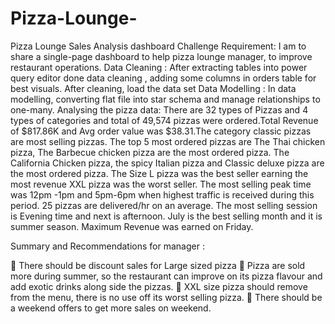 # Pizza-Lounge-
Pizza Lounge Sales Analysis dashboard
Challenge Requirement:
I am to share a single-page dashboard to help pizza lounge manager, to improve restaurant operations.
Data Cleaning :
After extracting tables into power query editor done data cleaning , adding some columns in orders table for best visuals. After cleaning, load the data set
Data Modelling :
In data modelling, converting flat file into star schema and manage relationships to one-many.
Analysing the pizza data:
There are 32 types of Pizzas and 4 types of categories and total of 49,574 pizzas were ordered.Total Revenue of $817.86K and Avg order value was $38.31.The category classic pizzas are most selling pizzas.
The top 5 most ordered pizzas are The Thai chicken pizza, The Barbecue chicken pizza are the most ordered pizza.
The California Chicken pizza, the spicy Italian pizza and Classic deluxe pizza are the most ordered pizza.
The Size L pizza was the best seller earning the most revenue XXL pizza was the worst seller.
The most selling peak time was 12pm -1pm and 5pm-6pm when  highest traffic is received during this period. 25 pizzas are delivered/hr on an average.
The most selling session is Evening time and next is afternoon.
July is the best selling month and it is summer season.
Maximum Revenue was earned on Friday.

Summary and Recommendations for manager :

	There should be discount sales for Large sized pizza
	Pizza are sold more during summer, so the restaurant can improve on its pizza flavour and add exotic drinks along side the pizzas.
	XXL size pizza should remove from the menu, there is no use off its worst selling pizza.
	There should be a weekend offers to get more sales on weekend.
